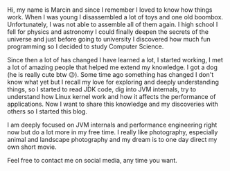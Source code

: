 # 


Hi, my name is Marcin and since I remember I loved to know how things work. When I was young I 
disassembled a lot of toys and one old boombox. Unfortunately, I was not able to assemble all 
of them again. I high school I fell for physics and astronomy I could finally deepen the secrets of
the universe and just before going to university I discovered how much fun programming so I decided to 
study Computer Science. 

Since then a lot of has changed I have learned a lot, I started working, I met a lot of amazing people 
that helped me extend my knowledge. I got a dog (he is really cute btw 😉). Some time ago something has changed I don't 
know what yet but I recall my love for exploring and deeply understanding things, so I started to read JDK code, dig into 
JVM internals, try to understand how Linux kernel work and how it affects the performance of applications. Now I want to
share this knowledge and my discoveries with others so I started this blog.

I am deeply focused on JVM internals and performance engineering right now but do a lot more in my free time. I really
like photography, especially animal and landscape photography and my dream is to one day direct my own short movie.

Feel free to contact me on social media, any time you want. 